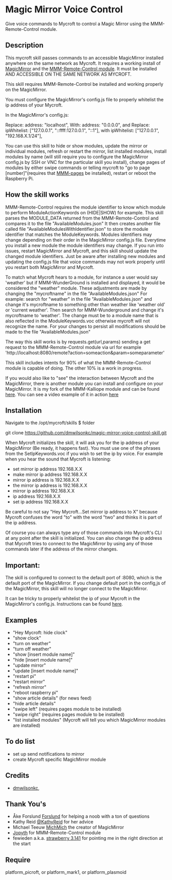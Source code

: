 # Magic Mirror Voice Control
Give voice commands to Mycroft to control a Magic Mirror using the MMM-Remote-Control module.

## Description
This mycroft skill passes commands to an accessible MagicMirror installed anywhere on the same network as Mycroft. It requires a working install of [MagicMirror](https://github.com/MichMich/MagicMirror) and the [MMM-Remote-Control module](https://github.com/Jopyth/MMM-Remote-Control). It must be installed AND ACCESSIBLE ON THE SAME NETWORK AS MYCROFT.

This skill requires MMM-Remote-Control be installed and working properly on the MagicMirror.

You must configure the MagicMirror's config.js file to properly whitelist the ip address of your Mycroft.

In the MagicMirror's config.js:

Replace: address: "localhost", With: address: "0.0.0.0", and
Replace: ipWhitelist: ["127.0.0.1", "::ffff:127.0.0.1", "::1"], with ipWhitelist: ["127.0.0.1", "192.168.X.1/24"],

You can use this skill to hide or show modules, update the mirror or individual modules,
refresh or restart the mirror, list installed modules, install modules by name (will still require you
to configure the MagicMirror config.js by SSH or VNC for the particular skill you install), change pages of modules by either swipe commands or telling mycroft to "go to page [number]"(requires that [MMM-pages](https://github.com/edward-shen/MMM-pages) be installed), restart or reboot the Raspberry Pi.

## How the skill works
MMM-Remote-Control requires the module identifier to know which module to
perform ModuleActionKeywords on (HIDE|SHOW) for example. This skill parses the MODULE_DATA returned from
the MMM-Remote-Control and compares it to the file "AvailableModules.json"
It then creates another file called file "AvailableModulesWithIdentifier.json"
to store the module identifier that matches the ModuleKeywords. Modules identifiers may change
depending on their order in the MagicMirror config.js file. Everytime you install a new module
the module identifiers may change. If you run into issues, restart MagicMirror and Mycroft,
and this skill should update the changed module identifiers. Just be aware after installing new modules
and updating the config.js file that voice commands may not work properly until you restart both
MagicMirror and Mycroft.

To match what Mycroft hears to a module, for instance a user would say
'weather' but if MMM-WunderGround is installed and displayed, it would be considered the "weather" module.
These adjustments are made by changing the "mycroftname" in the file "AvailableModules.json"
For example: search for "weather" in the file "AvailableModules.json" and change it's
mycroftname to something other than weather like 'weather old' or 'current weather'.
Then search for MMM-Wunderground and change it's mycroftname to 'weather'. The change must be
to a module name that is also reflected in the ModuleKeywords.voc otherwise mycroft will not recognize the name.
For your changes to persist all modifications should be made to the file "AvailableModules.json"

The way this skill works is by requests.get(url,params) sending a get request to the MMM-Remote-Control module via
url for example 'http://localhost:8080/remote?action=someaction&param=someparameter'

This skill includes intents for 90% of what the MMM-Remote-Control module is capable of doing. The other 10% is a work in progress.

If you would also like to "see" the interaction between Mycroft and the MagicMirror, there is another module you can install and configure on your MagicMirror. It is my fork of the MMM-Kalliope module and can be found [here](https://github.com/dmwilsonkc/MMM-kalliope). You can see a video example of it in action [here](https://www.youtube.com/watch?v=yCw5YC0Af_0)

## Installation
Navigate to the /opt/mycroft/skills $ folder

git clone https://github.com/dmwilsonkc/magic-mirror-voice-control-skill.git

When Mycroft initializes the skill, it will ask you for the ip address of your MagicMirror (Be ready, it happens fast).
You must use one of the phrases from the SetIpKeywords.voc if you wish to set the ip by voice.
For example when you hear the sound that Mycroft is listening:

* set mirror ip address 192.168.X.X
* make mirror ip address 192.168.X.X
* mirror ip address is 192.168.X.X
* the mirror ip address is 192.168.X.X
* mirror ip address 192.168.X.X
* ip address 192.168.X.X
* set ip address 192.168.X.X

Be careful to not say "Hey Mycroft...Set mirror ip address to X" because Mycroft confuses the word "to" with the word "two" and thinks it is part of the ip address.

Of course you can always type any of those commands into Mycroft's CLI at any point after the skill is initialized.
You can also change the ip address that Mycroft tries to connect to the MagicMirror by using any of those commands later if the address of the mirror changes.
## Important:
The skill is configured to connect to the default port of :8080, which is the default port of the MagicMirror. If you change default port in the config,js of the MagicMirror, this skill will no longer connect to the MagicMirror.

It can be tricky to properly whitelist the ip of your Mycroft in the MagicMirror's config.js. Instructions can be found [here](https://github.com/Jopyth/MMM-Remote-Control/issues/75).




## Examples
* "Hey Mycroft: hide clock"
* "show clock"
* "turn on weather"
* "turn off weather"
* "show [insert module name]"
* "hide [insert module name]"
* "update mirror"
* "update [insert module name]"
* "restart pi"
* "restart mirror"
* "refresh mirror"
* "reboot raspberry pi"
* "show article details" (for news feed)
* "hide article details"
* "swipe left" (requires pages module to be installed)
* "swipe right" (requires pages module to be installed)
* "list installed modules" (Mycroft will tell you which MagicMirror modules are installed)

## To do list
* set up send notifications to mirror
* create Mycroft specific MagicMirror module

## Credits
* [dmwilsonkc](https://github.com/dmwilsonkc),

## Thank You's
* Åke Forslund [Forslund](https://github.com/forslund) for helping a noob with a ton of questions
* Kathy Reid [@KathyReid](https://community.mycroft.ai/u/kathyreid/summary) for her advice
* Michael Teeuw [MichMich](https://github.com/MichMich) the creator of MagicMirror
* [Jopyth](https://github.com/Jopyth) for MMM-Remote-Control module
* fewieden a.k.a. [strawberry 3.141](https://github.com/fewieden) for pointing me in the right direction at the start


## Require
platform_picroft, or platform_mark1, or platform_plasmoid
